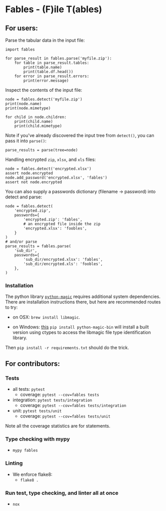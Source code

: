 # Fables - (F)ile T(ables)

## For users:

Parse the tabular data in the input file:
```
import fables

for parse_result in fables.parse('myfile.zip'):
    for table in parse_result.tables:
        print(table.name)
        print(table.df.head())
    for error in parse_result.errors:
        print(error.message)
```

Inspect the contents of the input file:
```
node = fables.detect('myfile.zip')
print(node.name)
print(node.mimetype)

for child in node.children:
    print(child.name)
    print(child.mimetype)
```

Note if you've already discovered the input tree from `detect()`,
you can pass it into `parse()`:
```
parse_results = parse(tree=node)
```

Handling encrypted `zip`, `xlsx`, and `xls` files:
```
node = fables.detect('encrypted.xlsx')
assert node.encrypted
node.add_password('encrypted.xlsx', 'fables')
assert not node.encrypted
```
You can also supply a passwords dictionary (filename -> password) 
into detect and parse:
```
node = fables.detect(
    'encrypted.zip',
    passwords={
        'encrypted.zip': 'fables',
        # an encrypted file inside the zip
        'encrypted.xlsx': 'foobles',
    }
)
# and/or parse
parse_results = fables.parse(
    'sub_dir',
    passwords={
        'sub_dir/encrypted.xlsx': 'fables',
        'sub_dir/encrypted.xls': 'foobles',
    },
)
```


### Installation
The python library [`python-magic`](https://github.com/ahupp/python-magic)
requires additional system dependencies. There are installation instructions
there, but here are recommended routes to try:

- on OSX: `brew install libmagic`.

- on Windows: [this](https://pypi.org/project/python-magic-bin/)
`pip install python-magic-bin` will install a built version using
ctypes to access the libmagic file type identification library.

Then `pip install -r requirements.txt` should do the trick.

## For contributors:

### Tests
- all tests: `pytest`
  - coverage: `pytest --cov=fables tests`
- integration: `pytest tests/integration`
  - coverage: `pytest --cov=fables tests/integration`
- unit: `pytest tests/unit`
  - coverage: `pytest --cov=fables tests/unit`

Note all the coverage statistics are for statements.

### Type checking with mypy
- `mypy fables` 

### Linting
- We enforce flake8:
  - `flake8 .`

### Run test, type checking, and linter all at once
- `nox`

